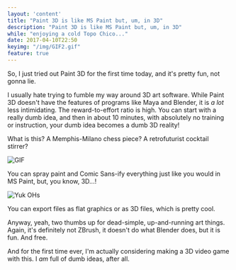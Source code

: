 ```yaml
---
layout: 'content'
title: "Paint 3D is like MS Paint but, um, in 3D"
description: "Paint 3D is like MS Paint but, um, in 3D"
while: "enjoying a cold Topo Chico..."
date: 2017-04-10T22:50
keyimg: "/img/GIF2.gif"
feature: true
---
```


So, I just tried out Paint 3D for the first time today, and it's pretty fun, not gonna lie. 

I usually hate trying to fumble my way around 3D art software. While Paint 3D doesn't have the features of programs like Maya and Blender, it is *a lot* less intimidating. The reward-to-effort ratio is high. You can start with a really dumb idea, and then in about 10 minutes, with absolutely no training or instruction, your dumb idea becomes a dumb 3D reality!

What is this? A Memphis-Milano chess piece? A retrofuturist cocktail stirrer?

![GIF](/img/gif2.gif)

You can spray paint and Comic Sans-ify everything just like you would in MS Paint, but, you know, 3D...!

![Yuk OHs](/img/yuk.png)

You can export files as flat graphics or as 3D files, which is pretty cool. 

Anyway, yeah, two thumbs up for dead-simple, up-and-running art things. Again, it's definitely not ZBrush, it doesn't do what Blender does, but it is fun. And free.

And for the first time ever, I'm actually considering making a 3D video game with this. I *am* full of dumb ideas, after all.